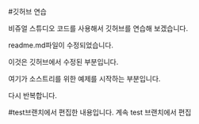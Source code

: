 #깃허브 연습

비쥬얼 스튜디오 코드를 사용해서 깃허브를 연습해 보겠습니다.

readme.md파일이 수정되었습니다.

이것은 깃허브에서 수정된 부분입니다.

여기가 소스트리를 위한 예제를 시작하는 부분입니다.

다시 반복합니다.

#test브랜치에서 편집한 내용입니다.
계속 test 브랜치에서 편집